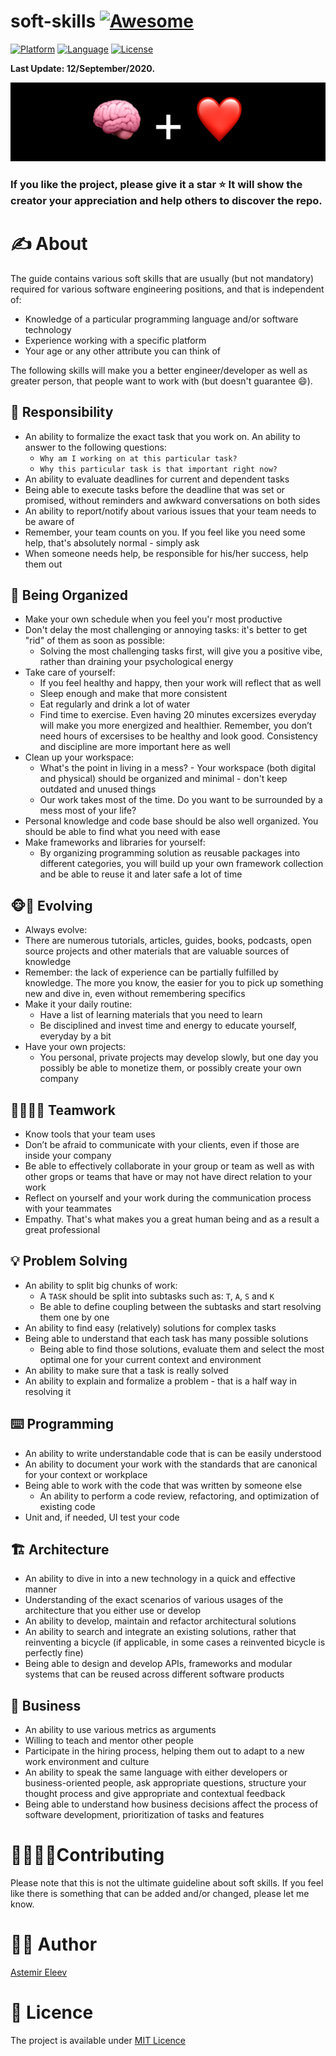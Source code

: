 # soft-skills [![Awesome](https://cdn.rawgit.com/sindresorhus/awesome/d7305f38d29fed78fa85652e3a63e154dd8e8829/media/badge.svg)](https://github.com/sindresorhus/awesome)

[![Platform](https://img.shields.io/badge/platform-any-yellow.svg)]()
[![Language](https://img.shields.io/badge/language-any-orange.svg)]()
[![License](https://img.shields.io/badge/license-MIT-blue.svg)]()

**Last Update: 12/September/2020.**

![](cover.png)

### If you like the project, please give it a star ⭐ It will show the creator your appreciation and help others to discover the repo.

# ✍️ About
The guide contains various soft skills that are usually (but not mandatory) required for various software engineering positions, and that is independent of:

- Knowledge of a particular programming language and/or software technology 
- Experience working with a specific platform
- Your age or any other attribute you can think of

The following skills will make you a better engineer/developer as well as greater person, that people want to work with (but doesn't guarantee 😄).

## 💪 Responsibility 
- An ability to formalize the exact task that you work on. An ability to answer to the following questions:
  - `Why am I working on at this particular task?`
  - `Why this particular task is that important right now?`
- An ability to evaluate deadlines for current and dependent tasks
 - Being able to execute tasks before the deadline that was set or promised, without reminders and awkward conversations on both sides
- An ability to report/notify about various issues that your team needs to be aware of
- Remember, your team counts on you. If you feel like you need some help, that's absolutely normal - simply ask
- When someone needs help, be responsible for his/her success, help them out

## 🍱 Being Organized
- Make your own schedule when you feel you'r most productive
- Don't delay the most challenging or annoying tasks: it's better to get "rid" of them as soon as possible:
  - Solving the most challenging tasks first, will give you a positive vibe, rather than draining your psychological energy
- Take care of yourself:
  - If you feel healthy and happy, then your work will reflect that as well 
  - Sleep enough and make that more consistent
  - Eat regularly and drink a lot of water
  - Find time to exercise. Even having 20 minutes excersizes everyday will make you more energized and healthier. Remember, you don’t need hours of excersises to be healthy and look good. Consistency and discipline are more important here as well
- Clean up your workspace:
  - What's the point in living in a mess? - Your workspace (both digital and physical) should be organized and minimal - don't keep outdated and unused things
  - Our work takes most of the time. Do you want to be surrounded by a mess most of your life?
- Personal knowledge and code base should be also well organized. You should be able to find what you need with ease
- Make frameworks and libraries for yourself:
  - By organizing programming solution as reusable packages into different categories, you will build up your own framework collection and be able to reuse it and later safe a lot of time

## 🐵👶 Evolving
- Always evolve:
 - There are numerous tutorials, articles, guides, books, podcasts, open source projects and other materials that are valuable sources of knowledge
 - Remember: the lack of experience can be partially fulfilled by knowledge. The more you know, the easier for you to pick up something new and dive in, even without remembering specifics
- Make it your daily routine:
  - Have a list of learning materials that you need to learn 
  - Be disciplined and invest time and energy to educate yourself, everyday by a bit
- Have your own projects:
  - You personal, private projects may develop slowly, but one day you possibly be able to monetize them, or possibly create your own company

## 🦹‍♂️🦹‍♀️ Teamwork
- Know tools that your team uses
- Don’t be afraid to communicate with your clients, even if those are inside your company
- Be able to effectively collaborate in your group or team as well as with other grops or teams that have or may not have direct relation to your work 
- Reflect on yourself and your work during the communication process with your teammates
- Empathy. That's what makes you a great human being and as a result a great professional

## 💡 Problem Solving
- An ability to split big chunks of work:
  - A `TASK` should be split into subtasks such as: `T`, `A`, `S` and `K`
  - Be able to define coupling between the subtasks and start resolving them one by one 
- An ability to find easy (relatively) solutions for complex tasks
- Being able to understand that each task has many possible solutions
    - Being able to find those solutions, evaluate them and select the most optimal one for your current context and environment
- An ability to make sure that a task is really solved
- An ability to explain and formalize a problem - that is a half way in resolving it

## ⌨️ Programming
- An ability to write understandable code that is can be easily understood
- An ability to document your work with the standards that are canonical for your context or workplace
- Being able to work with the code that was written by someone else
    - An ability to perform a code review, refactoring, and optimization of existing code
- Unit and, if needed, UI test your code

## 🏗 Architecture
- An ability to dive in into a new technology in a quick and effective manner
- Understanding of the exact scenarios of various usages of the architecture that you either use or develop
- An ability to develop, maintain and refactor architectural solutions
- An ability to search and integrate an existing solutions, rather that reinventing a bicycle (if applicable, in some cases a reinvented bicycle is perfectly fine)
- Being able to design and develop APIs, frameworks and modular systems that can be reused across different software products 

## 💼 Business
- An ability to use various metrics as arguments
- Willing to teach and mentor other people
- Participate in the hiring process, helping them out to adapt to a new work environment and culture
- An ability to speak the same language with either developers or business-oriented people, ask appropriate questions, structure your thought process and give appropriate and contextual feedback
- Being able to understand how business decisions affect the process of software development, prioritization of tasks and features

# 🙋‍♂️🙋‍♀️Contributing
Please note that this is not the ultimate guideline about soft skills. If you feel like there is something that can be added and/or changed, please let me know.

# 👨‍💻 Author
[Astemir Eleev](https://github.com/jVirus)

# 🔖 Licence 
The project is available under [MIT Licence](https://github.com/jVirus/soft-skills/blob/master/LICENSE)
